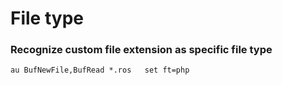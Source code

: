 # File type

### Recognize custom file extension as specific file type

```
au BufNewFile,BufRead *.ros   set ft=php
```
